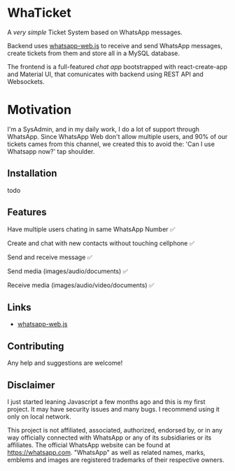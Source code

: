 # WhaTicket

A _very simple_ Ticket System based on WhatsApp messages.

Backend uses [whatsapp-web.js](https://github.com/pedroslopez/whatsapp-web.js) to receive and send WhatsApp messages, create tickets from them and store all in a MySQL database.

The frontend is a full-featured _chat app_ bootstrapped with react-create-app and Material UI, that comunicates with backend using REST API and Websockets.

# Motivation

I'm a SysAdmin, and in my daily work, I do a lot of support through WhatsApp. Since WhatsApp Web don't allow multiple users, and 90% of our tickets cames from this channel, we created this to avoid the: 'Can I use Whatsapp now?' tap shoulder.

## Installation

todo

## Features

Have multiple users chating in same WhatsApp Number ✅

Create and chat with new contacts without touching cellphone ✅

Send and receive message ✅

Send media (images/audio/documents) ✅

Receive media (images/audio/video/documents) ✅

## Links

- [whatsapp-web.js](https://github.com/pedroslopez/whatsapp-web.js)

## Contributing

Any help and suggestions are welcome!

## Disclaimer

I just started leaning Javascript a few months ago and this is my first project. It may have security issues and many bugs. I recommend using it only on local network.

This project is not affiliated, associated, authorized, endorsed by, or in any way officially connected with WhatsApp or any of its subsidiaries or its affiliates. The official WhatsApp website can be found at https://whatsapp.com. "WhatsApp" as well as related names, marks, emblems and images are registered trademarks of their respective owners.
